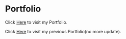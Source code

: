 # Portfolio

Click [Here](https://squall2046.github.io/Portfolio/) to visit my Portfolio.

Click [Here](https://isaacxwu.wixsite.com/isaac/) to visit my previous Portfolio(no more update).
